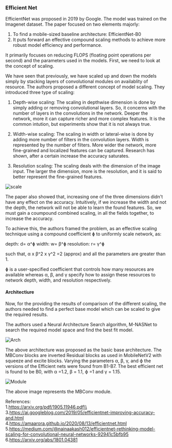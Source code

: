 ### Efficient Net

EfficientNet was proposed in 2019 by Google. The model was trained on the Imagenet dataset. The paper focused on two elements majorly:
1. To find a mobile-sized baseline architecture: EfficientNet-B0
2. It puts forward an effective compound scaling methods to achieve more robust model efficiency and performance.

It primarily focuses on reducing FLOPS (floating point operations per second) and the parameters used in the models. First, we need to look at the concept of scaling.

We have seen that previously, we have scaled up and down the models simply by stacking layers of convolutional modules on availablity of resource. The authors proposed a different concept of model scaling. They introduced three type of scaling:

1. Depth-wise scaling: The scaling in depthwise dimension is done by simply adding or removing convolutional layers. So, it concerns with the number of layers in the convolutions in the network. Deeper the network, more it can capture richer and more complex features. It is the common intution, but experiments show that it is not always true.

2. Width-wise scaling: The scaling in width or lateral-wise is done by adding more number of filters in the convolution layers. Width is represented by the number of filters. More wider the network, more fine-grained and localized features can be captured. Research has shown, after a certain increase the accuracy saturates.

3. Resolution scaling: The scaling deals with the dimension of the image input. The larger the dimension, more is the resolution, and it is said to better represent the fine-grained features. 

![scale](https://miro.medium.com/max/700/1*xQCVt1tFWe7XNWVEmC6hGQ.png)

The paper also showed that, increasing one of the three dimensions didn't have any effect on the accuracy. Intuitively, if we increase the width and not the depth, the network will not be able to learn the found features. So, we must gain a coumpound combined scaling, in all the fields together, to increase the accuracy. 

To achieve this, the authors framed the problem, as an effective scaling technique using a compound coefficient ɸ to uniformly scale network, as:

depth: d= α^ɸ
width: w= β^ɸ
resolution: r= γ^ɸ

such that, α x β^2 x γ^2 =2 (approx)
and all the parameters are greater than 1.

ɸ is a user-specified coefficient that controls how many resources are available whereas α, β, and γ specify how to assign these resources to network depth, width, and resolution respectively.

#### Architectiure
 
Now, for the providing the results of comparison of the different scaling, the authors needed to find a perfect base model which can be scaled to give the required results.

The authors used a Neural Architecture Search algorithm, M-NASNet to search the required model space and find the best fit model. 

![Arch](https://1.bp.blogspot.com/-DjZT_TLYZok/XO3BYqpxCJI/AAAAAAAAEKM/BvV53klXaTUuQHCkOXZZGywRMdU9v9T_wCLcBGAs/s640/image2.png)

The above architecture was proposed as the basic base architecture. The MBConv blocks are inverted Residual blocks as used in MobileNetV2 with squeeze and excite blocks.  Varying the parameters α, β, γ, and ϕ the versions of the Efficient nets were found from B1-B7. The best efficient net is found to be B0, with α =1.2, β = 1.1, ϕ =1 and γ = 1.15.

![Module](https://amaarora.github.io/images/mbconv.png)

The above image represents the MBConv module.

References: \
1.https://arxiv.org/pdf/1905.11946.pdf\\ \
3.https://ai.googleblog.com/2019/05/efficientnet-improving-accuracy-and.html \
4.https://amaarora.github.io/2020/08/13/efficientnet.html \
5.https://medium.com/@nainaakash012/efficientnet-rethinking-model-scaling-for-convolutional-neural-networks-92941c5bfb95 \
6.https://arxiv.org/abs/1801.04381 





